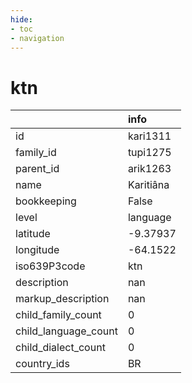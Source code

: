 ```yaml
---
hide:
- toc
- navigation
---
```

# ktn
|                      | info      |
|:---------------------|:----------|
| id                   | kari1311  |
| family_id            | tupi1275  |
| parent_id            | arik1263  |
| name                 | Karitiâna |
| bookkeeping          | False     |
| level                | language  |
| latitude             | -9.37937  |
| longitude            | -64.1522  |
| iso639P3code         | ktn       |
| description          | nan       |
| markup_description   | nan       |
| child_family_count   | 0         |
| child_language_count | 0         |
| child_dialect_count  | 0         |
| country_ids          | BR        |
